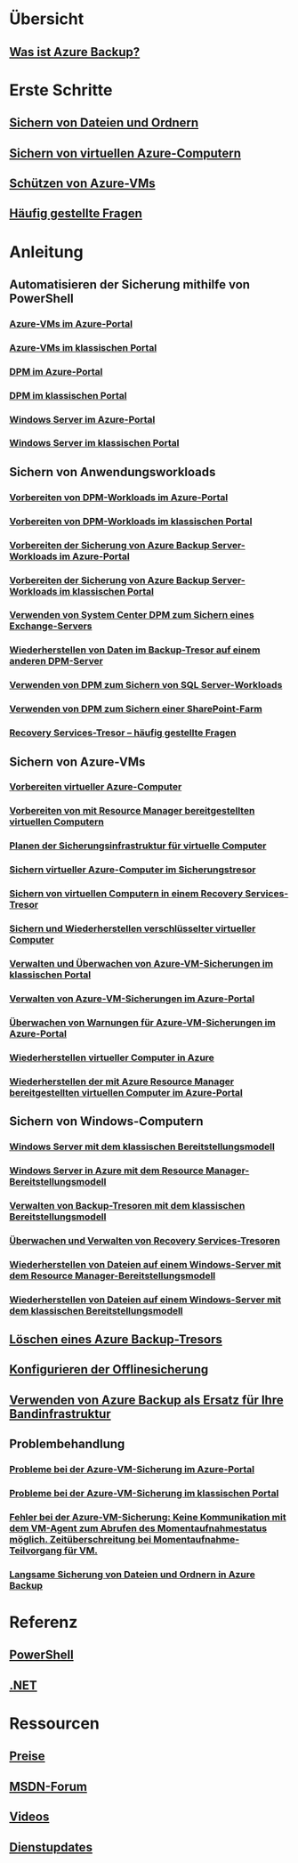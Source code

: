 # Übersicht
## [Was ist Azure Backup?](backup-introduction-to-azure-backup.md)
# Erste Schritte
## [Sichern von Dateien und Ordnern](backup-try-azure-backup-in-10-mins.md)
## [Sichern von virtuellen Azure-Computern](backup-azure-vms-first-look.md)
## [Schützen von Azure-VMs](backup-azure-vms-first-look-arm.md)
## [Häufig gestellte Fragen](backup-azure-backup-faq.md)
# Anleitung
## Automatisieren der Sicherung mithilfe von PowerShell
### [Azure-VMs im Azure-Portal](backup-azure-vms-automation.md)
### [Azure-VMs im klassischen Portal](backup-azure-vms-classic-automation.md)
### [DPM im Azure-Portal](backup-dpm-automation.md)
### [DPM im klassischen Portal](backup-dpm-automation-classic.md)
### [Windows Server im Azure-Portal](backup-client-automation.md)
### [Windows Server im klassischen Portal](backup-client-automation-classic.md)
## Sichern von Anwendungsworkloads
### [Vorbereiten von DPM-Workloads im Azure-Portal](backup-azure-dpm-introduction.md)
### [Vorbereiten von DPM-Workloads im klassischen Portal](backup-azure-dpm-introduction-classic.md)
### [Vorbereiten der Sicherung von Azure Backup Server-Workloads im Azure-Portal](backup-azure-microsoft-azure-backup.md)
### [Vorbereiten der Sicherung von Azure Backup Server-Workloads im klassischen Portal](backup-azure-microsoft-azure-backup-classic.md)
### [Verwenden von System Center DPM zum Sichern eines Exchange-Servers](backup-azure-backup-exchange-server.md)
### [Wiederherstellen von Daten im Backup-Tresor auf einem anderen DPM-Server](backup-azure-alternate-dpm-server.md)
### [Verwenden von DPM zum Sichern von SQL Server-Workloads](backup-azure-backup-sql.md)
### [Verwenden von DPM zum Sichern einer SharePoint-Farm](backup-azure-backup-sharepoint.md)
### [Recovery Services-Tresor – häufig gestellte Fragen](backup-azure-backup-ibiza-faq.md)
## Sichern von Azure-VMs
### [Vorbereiten virtueller Azure-Computer](backup-azure-vms-prepare.md)
### [Vorbereiten von mit Resource Manager bereitgestellten virtuellen Computern](backup-azure-arm-vms-prepare.md)
### [Planen der Sicherungsinfrastruktur für virtuelle Computer](backup-azure-vms-introduction.md)
### [Sichern virtueller Azure-Computer im Sicherungstresor](backup-azure-vms.md)
### [Sichern von virtuellen Computern in einem Recovery Services-Tresor](backup-azure-arm-vms.md)
### [Sichern und Wiederherstellen verschlüsselter virtueller Computer](backup-azure-vms-encryption.md)
### [Verwalten und Überwachen von Azure-VM-Sicherungen im klassischen Portal](backup-azure-manage-vms-classic.md)
### [Verwalten von Azure-VM-Sicherungen im Azure-Portal](backup-azure-manage-vms.md)
### [Überwachen von Warnungen für Azure-VM-Sicherungen im Azure-Portal](backup-azure-monitor-vms.md)
### [Wiederherstellen virtueller Computer in Azure](backup-azure-restore-vms.md)
### [Wiederherstellen der mit Azure Resource Manager bereitgestellten virtuellen Computer im Azure-Portal](backup-azure-arm-restore-vms.md)
## Sichern von Windows-Computern
### [Windows Server mit dem klassischen Bereitstellungsmodell](backup-configure-vault-classic.md)
### [Windows Server in Azure mit dem Resource Manager-Bereitstellungsmodell](backup-configure-vault.md)
### [Verwalten von Backup-Tresoren mit dem klassischen Bereitstellungsmodell](backup-azure-manage-windows-server-classic.md)
### [Überwachen und Verwalten von Recovery Services-Tresoren](backup-azure-manage-windows-server.md)
### [Wiederherstellen von Dateien auf einem Windows-Server mit dem Resource Manager-Bereitstellungsmodell](backup-azure-restore-windows-server.md)
### [Wiederherstellen von Dateien auf einem Windows-Server mit dem klassischen Bereitstellungsmodell](backup-azure-restore-windows-server-classic.md)

## [Löschen eines Azure Backup-Tresors](backup-azure-delete-vault.md)
## [Konfigurieren der Offlinesicherung](backup-azure-backup-import-export.md)
## [Verwenden von Azure Backup als Ersatz für Ihre Bandinfrastruktur](backup-azure-backup-cloud-as-tape.md)
## Problembehandlung
### [Probleme bei der Azure-VM-Sicherung im Azure-Portal](backup-azure-vms-troubleshoot.md)
### [Probleme bei der Azure-VM-Sicherung im klassischen Portal](backup-azure-vms-troubleshoot-classic.md)
### [Fehler bei der Azure-VM-Sicherung: Keine Kommunikation mit dem VM-Agent zum Abrufen des Momentaufnahmestatus möglich. Zeitüberschreitung bei Momentaufnahme-Teilvorgang für VM.](backup-azure-troubleshoot-vm-backup-fails-snapshot-timeout.md)
### [Langsame Sicherung von Dateien und Ordnern in Azure Backup](backup-azure-troubleshoot-slow-backup-performance-issue.md)

# Referenz
## [PowerShell](/powershell/resourcemanager/azurerm.recoveryservices.backup/v2.3.0/azurerm.recoveryservices.backup)
## [.NET](/dotnet/api/microsoft.azure.management.recoveryservices.backup)

# Ressourcen
## [Preise](https://azure.microsoft.com/pricing/details/backup/)
## [MSDN-Forum](https://social.msdn.microsoft.com/Forums/en-US/home?forum=windowsazureonlinebackup) 
## [Videos](https://azure.microsoft.com/documentation/videos/index/?services=backup) 
## [Dienstupdates](https://azure.microsoft.com/updates/?product=backup)


<!--HONumber=Jan17_HO3-->



